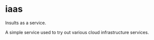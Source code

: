 # iaas

Insults as a service. 

A simple service used to try out various cloud infrastructure services.